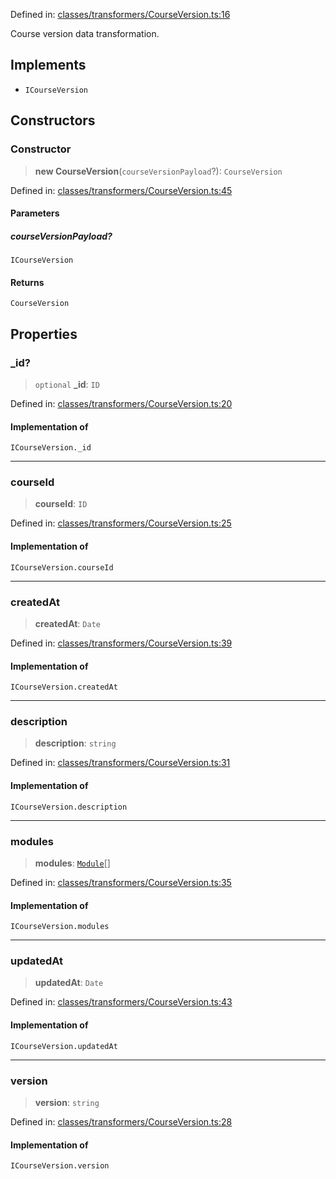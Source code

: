 Defined in: [classes/transformers/CourseVersion.ts:16](https://github.com/continuousactivelearning/cal/blob/e8382d8ddbcc1815082ca613a620a97f6d2451f9/backend/src/modules/courses/classes/transformers/CourseVersion.ts#L16)

Course version data transformation.

## Implements

- `ICourseVersion`

## Constructors

### Constructor

> **new CourseVersion**(`courseVersionPayload`?): `CourseVersion`

Defined in: [classes/transformers/CourseVersion.ts:45](https://github.com/continuousactivelearning/cal/blob/e8382d8ddbcc1815082ca613a620a97f6d2451f9/backend/src/modules/courses/classes/transformers/CourseVersion.ts#L45)

#### Parameters

##### courseVersionPayload?

`ICourseVersion`

#### Returns

`CourseVersion`

## Properties

### \_id?

> `optional` **\_id**: `ID`

Defined in: [classes/transformers/CourseVersion.ts:20](https://github.com/continuousactivelearning/cal/blob/e8382d8ddbcc1815082ca613a620a97f6d2451f9/backend/src/modules/courses/classes/transformers/CourseVersion.ts#L20)

#### Implementation of

`ICourseVersion._id`

***

### courseId

> **courseId**: `ID`

Defined in: [classes/transformers/CourseVersion.ts:25](https://github.com/continuousactivelearning/cal/blob/e8382d8ddbcc1815082ca613a620a97f6d2451f9/backend/src/modules/courses/classes/transformers/CourseVersion.ts#L25)

#### Implementation of

`ICourseVersion.courseId`

***

### createdAt

> **createdAt**: `Date`

Defined in: [classes/transformers/CourseVersion.ts:39](https://github.com/continuousactivelearning/cal/blob/e8382d8ddbcc1815082ca613a620a97f6d2451f9/backend/src/modules/courses/classes/transformers/CourseVersion.ts#L39)

#### Implementation of

`ICourseVersion.createdAt`

***

### description

> **description**: `string`

Defined in: [classes/transformers/CourseVersion.ts:31](https://github.com/continuousactivelearning/cal/blob/e8382d8ddbcc1815082ca613a620a97f6d2451f9/backend/src/modules/courses/classes/transformers/CourseVersion.ts#L31)

#### Implementation of

`ICourseVersion.description`

***

### modules

> **modules**: [`Module`](Module.md)[]

Defined in: [classes/transformers/CourseVersion.ts:35](https://github.com/continuousactivelearning/cal/blob/e8382d8ddbcc1815082ca613a620a97f6d2451f9/backend/src/modules/courses/classes/transformers/CourseVersion.ts#L35)

#### Implementation of

`ICourseVersion.modules`

***

### updatedAt

> **updatedAt**: `Date`

Defined in: [classes/transformers/CourseVersion.ts:43](https://github.com/continuousactivelearning/cal/blob/e8382d8ddbcc1815082ca613a620a97f6d2451f9/backend/src/modules/courses/classes/transformers/CourseVersion.ts#L43)

#### Implementation of

`ICourseVersion.updatedAt`

***

### version

> **version**: `string`

Defined in: [classes/transformers/CourseVersion.ts:28](https://github.com/continuousactivelearning/cal/blob/e8382d8ddbcc1815082ca613a620a97f6d2451f9/backend/src/modules/courses/classes/transformers/CourseVersion.ts#L28)

#### Implementation of

`ICourseVersion.version`
